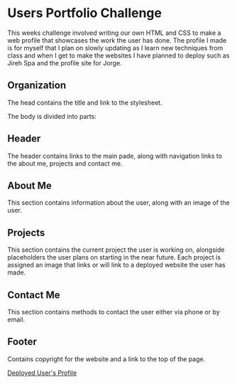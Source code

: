 # Users Portfolio Challenge

This weeks challenge involved writing our own HTML and CSS to make a web profile that showcases the work the user has done. The profile I made is for myself that I plan on slowly updating as I learn new techniques from class and when I get to make the websites I have planned to deploy such as Jireh Spa and the profile site for Jorge.

## Organization

The head contains the title and link to the stylesheet.

The body is divided into  parts:

## Header

The header contains links to the main pade, along with navigation links to the about me, projects and contact me.

## About Me

This section contains information about the user, along with an image of the user.

## Projects

This section contains the current project the user is working on, alongside placeholders the user plans on starting in the near future. Each project is assigned an image that links or will link to a deployed website the user has made.

## Contact Me

This section contains methods to contact the user either via phone or by email.

## Footer

Contains copyright for the website and a link to the top of the page.

[Deployed User's Profile](https://iviviana.github.io/Week-2-Challenge/)